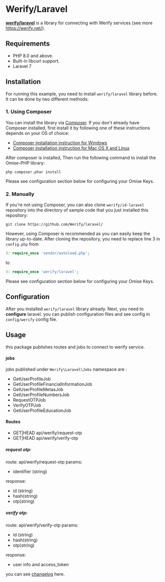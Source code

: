 # Werify/Laravel 
**[werify/laravel](https://github.com/Werify/laravel)** is a library for connecting with Werify services (see more https://werify.net/).

## Requirements
- PHP 8.0 and above.
- Built-in libcurl support.
- Laravel 7

## Installation
For running this example, you need to install `werify/laravel` library before. It can be done by two different methods:

### 1. Using Composer
You can install the library via [Composer](https://getcomposer.org/). If you don't already have Composer installed, first install it by following one of these instructions depends on your OS of choice:
* [Composer installation instruction for Windows](https://getcomposer.org/doc/00-intro.md#installation-windows)
* [Composer installation instruction for Mac OS X and Linux](https://getcomposer.org/doc/00-intro.md#installation-linux-unix-osx)

After composer is installed, Then run the following command to install the Omise-PHP library:

```
php composer.phar install
```

Please see configuration section below for configuring your Omise Keys.

### 2. Manually

If you're not using Composer, you can also clone `werify/id-laravel` repository into the directory of sample code that you just installed this repository:

```
git clone https://github.com/Werify/laravel/
```

However, using Composer is recommended as you can easily keep the library up-to-date. After cloning the repository, you need to replace line 3 in `config.php` from
```php
3: require_once 'vendor/autoload.php';
```

to

```php
3: require_once 'werify/laravel';
```

Please see configuration section below for configuring your Omise Keys.

## Configuration
After you installed `werify/laravel` library already. Next, you need to **configure** laravel. you can publish configuration files and see config in `config/werify` config file.

## Usage
this package publishes routes and jobs to connect to werify service.

#### jobs
jobs published under `Werify\Laravel\Jobs` namespace are :

- GetUserProfileJob
- GetUserProfileFinancialInformationJob
- GetUserProfileMetasJob
- GetUserProfileNumbersJob
- RequestOTPJob
- VerifyOTPJob
- GetUserProfileEducationJob

#### Routes
- GET|HEAD  api/werify/request-otp
- GET|HEAD  api/werify/verify-otp

##### request otp:
route: api/werify/request-otp
params: 

- identifier (string)

response: 

- id (string)
- hash(string)
- otp(string)

##### verify otp:
route: api/werify/verify-otp
params: 

-  id (string)
- hash(string)
- otp(string)

response: 

- user info and access_token 

you can see [changelog](CHANGELOG.MD) here.